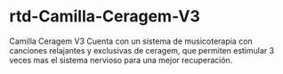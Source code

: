 # rtd-Camilla-Ceragem-V3
Camilla Ceragem V3 Cuenta con un sistema de musicoterapia con canciones relajantes y exclusivas de ceragem, que permiten estimular 3 veces mas el sistema nervioso para una mejor recuperación.
